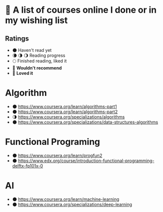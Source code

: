 # :school: A list of courses online I done or in my wishing list

## Ratings

- 🌑 Haven't read yet
- 🌘 🌗 🌖 Reading progress
- 🌕 Finished reading, liked it
- 🌝 **Wouldn't recommend**
- 🌟 **Loved it**


# Algorithm

- 🌑 https://www.coursera.org/learn/algorithms-part1
- 🌑 https://www.coursera.org/learn/algorithms-part2
- 🌗 https://www.coursera.org/specializations/algorithms
- 🌑 https://www.coursera.org/specializations/data-structures-algorithms

# Functional Programing

- 🌑 https://www.coursera.org/learn/progfun2
- 🌑 https://www.edx.org/course/introduction-functional-programming-delftx-fp101x-0

# AI

- 🌑 https://www.coursera.org/learn/machine-learning
- 🌑 https://www.coursera.org/specializations/deep-learning
